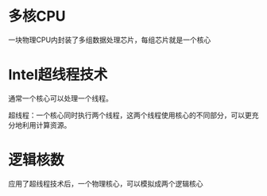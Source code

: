 # 多核CPU

一块物理CPU内封装了多组数据处理芯片，每组芯片就是一个核心

# Intel超线程技术

通常一个核心可以处理一个线程。

超线程：一个核心同时执行两个线程，这两个线程使用核心的不同部分，可以更充分地利用计算资源。

# 逻辑核数

应用了超线程技术后，一个物理核心，可以模拟成两个逻辑核心

